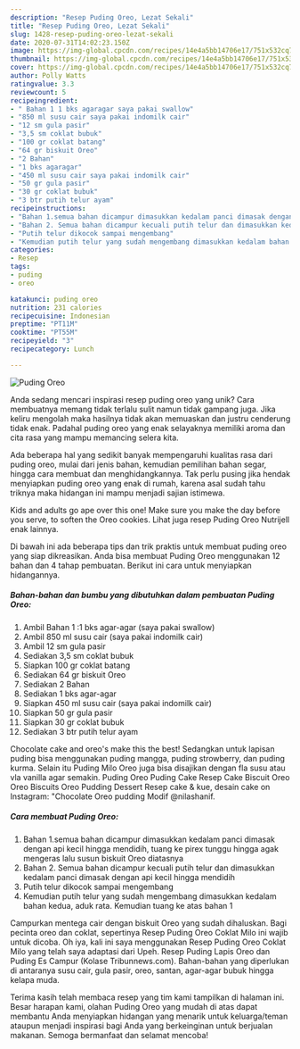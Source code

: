 ```yaml
---
description: "Resep Puding Oreo, Lezat Sekali"
title: "Resep Puding Oreo, Lezat Sekali"
slug: 1428-resep-puding-oreo-lezat-sekali
date: 2020-07-31T14:02:23.150Z
image: https://img-global.cpcdn.com/recipes/14e4a5bb14706e17/751x532cq70/puding-oreo-foto-resep-utama.jpg
thumbnail: https://img-global.cpcdn.com/recipes/14e4a5bb14706e17/751x532cq70/puding-oreo-foto-resep-utama.jpg
cover: https://img-global.cpcdn.com/recipes/14e4a5bb14706e17/751x532cq70/puding-oreo-foto-resep-utama.jpg
author: Polly Watts
ratingvalue: 3.3
reviewcount: 5
recipeingredient:
- " Bahan 1 1 bks agaragar saya pakai swallow"
- "850 ml susu cair saya pakai indomilk cair"
- "12 sm gula pasir"
- "3,5 sm coklat bubuk"
- "100 gr coklat batang"
- "64 gr biskuit Oreo"
- "2 Bahan"
- "1 bks agaragar"
- "450 ml susu cair saya pakai indomilk cair"
- "50 gr gula pasir"
- "30 gr coklat bubuk"
- "3 btr putih telur ayam"
recipeinstructions:
- "Bahan 1.semua bahan dicampur dimasukkan kedalam panci dimasak dengan api kecil hingga mendidih, tuang ke pirex tunggu hingga agak mengeras lalu susun biskuit Oreo diatasnya"
- "Bahan 2. Semua bahan dicampur kecuali putih telur dan dimasukkan kedalam panci dimasak dengan api kecil hingga mendidih"
- "Putih telur dikocok sampai mengembang"
- "Kemudian putih telur yang sudah mengembang dimasukkan kedalam bahan kedua, aduk rata. Kemudian tuang ke atas bahan 1"
categories:
- Resep
tags:
- puding
- oreo

katakunci: puding oreo 
nutrition: 231 calories
recipecuisine: Indonesian
preptime: "PT11M"
cooktime: "PT55M"
recipeyield: "3"
recipecategory: Lunch

---
```



![Puding Oreo](https://img-global.cpcdn.com/recipes/14e4a5bb14706e17/751x532cq70/puding-oreo-foto-resep-utama.jpg)

Anda sedang mencari inspirasi resep puding oreo yang unik? Cara membuatnya memang tidak terlalu sulit namun tidak gampang juga. Jika keliru mengolah maka hasilnya tidak akan memuaskan dan justru cenderung tidak enak. Padahal puding oreo yang enak selayaknya memiliki aroma dan cita rasa yang mampu memancing selera kita.

Ada beberapa hal yang sedikit banyak mempengaruhi kualitas rasa dari puding oreo, mulai dari jenis bahan, kemudian pemilihan bahan segar, hingga cara membuat dan menghidangkannya. Tak perlu pusing jika hendak menyiapkan puding oreo yang enak di rumah, karena asal sudah tahu triknya maka hidangan ini mampu menjadi sajian istimewa.

Kids and adults go ape over this one! Make sure you make the day before you serve, to soften the Oreo cookies. Lihat juga resep Puding Oreo Nutrijell enak lainnya.


Di bawah ini ada beberapa tips dan trik praktis untuk membuat puding oreo yang siap dikreasikan. Anda bisa membuat Puding Oreo menggunakan 12 bahan dan 4 tahap pembuatan. Berikut ini cara untuk menyiapkan hidangannya.

<!--inarticleads1-->

##### Bahan-bahan dan bumbu yang dibutuhkan dalam pembuatan Puding Oreo:

1. Ambil  Bahan 1 :1 bks agar-agar (saya pakai swallow)
1. Ambil 850 ml susu cair (saya pakai indomilk cair)
1. Ambil 12 sm gula pasir
1. Sediakan 3,5 sm coklat bubuk
1. Siapkan 100 gr coklat batang
1. Sediakan 64 gr biskuit Oreo
1. Sediakan 2 Bahan
1. Sediakan 1 bks agar-agar
1. Siapkan 450 ml susu cair (saya pakai indomilk cair)
1. Siapkan 50 gr gula pasir
1. Siapkan 30 gr coklat bubuk
1. Sediakan 3 btr putih telur ayam


Chocolate cake and oreo&#39;s make this the best! Sedangkan untuk lapisan puding bisa menggunakan puding mangga, puding strowberry, dan puding kurma. Selain itu Puding Milo Oreo juga bisa disajikan dengan fla susu atau vla vanilla agar semakin. Puding Oreo Puding Cake Resep Cake Biscuit Oreo Oreo Biscuits Oreo Pudding Dessert Resep cake &amp; kue, desain cake on Instagram: &#34;Chocolate Oreo pudding Modif @nilashanif. 

<!--inarticleads2-->

##### Cara membuat Puding Oreo:

1. Bahan 1.semua bahan dicampur dimasukkan kedalam panci dimasak dengan api kecil hingga mendidih, tuang ke pirex tunggu hingga agak mengeras lalu susun biskuit Oreo diatasnya
1. Bahan 2. Semua bahan dicampur kecuali putih telur dan dimasukkan kedalam panci dimasak dengan api kecil hingga mendidih
1. Putih telur dikocok sampai mengembang
1. Kemudian putih telur yang sudah mengembang dimasukkan kedalam bahan kedua, aduk rata. Kemudian tuang ke atas bahan 1


Campurkan mentega cair dengan biskuit Oreo yang sudah dihaluskan. Bagi pecinta oreo dan coklat, sepertinya Resep Puding Oreo Coklat Milo ini wajib untuk dicoba. Oh iya, kali ini saya menggunakan Resep Puding Oreo Coklat Milo yang telah saya adaptasi dari Upeh. Resep Puding Lapis Oreo dan Puding Es Campur (Kolase Tribunnews.com). Bahan-bahan yang diperlukan di antaranya susu cair, gula pasir, oreo, santan, agar-agar bubuk hingga kelapa muda. 

Terima kasih telah membaca resep yang tim kami tampilkan di halaman ini. Besar harapan kami, olahan Puding Oreo yang mudah di atas dapat membantu Anda menyiapkan hidangan yang menarik untuk keluarga/teman ataupun menjadi inspirasi bagi Anda yang berkeinginan untuk berjualan makanan. Semoga bermanfaat dan selamat mencoba!
